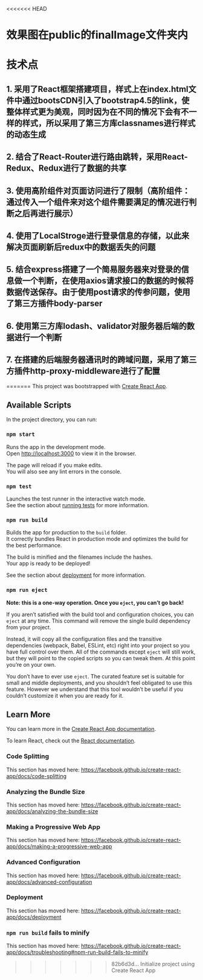 <<<<<<< HEAD
# 效果图在public的finalImage文件夹内

# 技术点
## 1. 采用了React框架搭建项目，样式上在index.html文件中通过bootsCDN引入了bootstrap4.5的link，使整体样式更为美观，同时因为在不同的情况下会有不一样的样式，所以采用了第三方库classnames进行样式的动态生成
## 2. 结合了React-Router进行路由跳转，采用React-Redux、Redux进行了数据的共享
## 3. 使用高阶组件对页面访问进行了限制（高阶组件：通过传入一个组件来对这个组件需要满足的情况进行判断之后再进行展示）
## 4. 使用了LocalStroge进行登录信息的存储，以此来解决页面刷新后redux中的数据丢失的问题
## 5. 结合express搭建了一个简易服务器来对登录的信息做一个判断，在使用axios请求接口的数据的时候将数据传送保存。由于使用post请求的传参问题，使用了第三方插件body-parser
## 6. 使用第三方库lodash、validator对服务器后端的数据进行一个判断
## 7. 在搭建的后端服务器通讯时的跨域问题，采用了第三方插件http-proxy-middleware进行了配置

=======
This project was bootstrapped with [Create React App](https://github.com/facebook/create-react-app).

## Available Scripts

In the project directory, you can run:

### `npm start`

Runs the app in the development mode.<br />
Open [http://localhost:3000](http://localhost:3000) to view it in the browser.

The page will reload if you make edits.<br />
You will also see any lint errors in the console.

### `npm test`

Launches the test runner in the interactive watch mode.<br />
See the section about [running tests](https://facebook.github.io/create-react-app/docs/running-tests) for more information.

### `npm run build`

Builds the app for production to the `build` folder.<br />
It correctly bundles React in production mode and optimizes the build for the best performance.

The build is minified and the filenames include the hashes.<br />
Your app is ready to be deployed!

See the section about [deployment](https://facebook.github.io/create-react-app/docs/deployment) for more information.

### `npm run eject`

**Note: this is a one-way operation. Once you `eject`, you can’t go back!**

If you aren’t satisfied with the build tool and configuration choices, you can `eject` at any time. This command will remove the single build dependency from your project.

Instead, it will copy all the configuration files and the transitive dependencies (webpack, Babel, ESLint, etc) right into your project so you have full control over them. All of the commands except `eject` will still work, but they will point to the copied scripts so you can tweak them. At this point you’re on your own.

You don’t have to ever use `eject`. The curated feature set is suitable for small and middle deployments, and you shouldn’t feel obligated to use this feature. However we understand that this tool wouldn’t be useful if you couldn’t customize it when you are ready for it.

## Learn More

You can learn more in the [Create React App documentation](https://facebook.github.io/create-react-app/docs/getting-started).

To learn React, check out the [React documentation](https://reactjs.org/).

### Code Splitting

This section has moved here: https://facebook.github.io/create-react-app/docs/code-splitting

### Analyzing the Bundle Size

This section has moved here: https://facebook.github.io/create-react-app/docs/analyzing-the-bundle-size

### Making a Progressive Web App

This section has moved here: https://facebook.github.io/create-react-app/docs/making-a-progressive-web-app

### Advanced Configuration

This section has moved here: https://facebook.github.io/create-react-app/docs/advanced-configuration

### Deployment

This section has moved here: https://facebook.github.io/create-react-app/docs/deployment

### `npm run build` fails to minify

This section has moved here: https://facebook.github.io/create-react-app/docs/troubleshooting#npm-run-build-fails-to-minify
>>>>>>> 82b6d3d... Initialize project using Create React App
